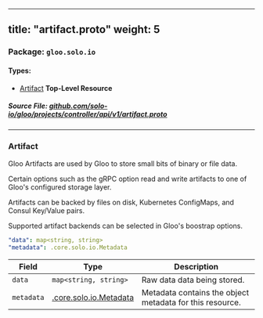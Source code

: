 
---
title: "artifact.proto"
weight: 5
---

<!-- Code generated by solo-kit. DO NOT EDIT. -->


### Package: `gloo.solo.io` 
#### Types:


- [Artifact](#artifact) **Top-Level Resource**
  



##### Source File: [github.com/solo-io/gloo/projects/controller/api/v1/artifact.proto](https://github.com/solo-io/gloo/blob/main/projects/controller/api/v1/artifact.proto)





---
### Artifact

 

Gloo Artifacts are used by Gloo to store small bits of binary or file data.

Certain options such as the gRPC option read and write artifacts to one of Gloo's configured
storage layer.

Artifacts can be backed by files on disk, Kubernetes ConfigMaps, and Consul Key/Value pairs.

Supported artifact backends can be selected in Gloo's boostrap options.

```yaml
"data": map<string, string>
"metadata": .core.solo.io.Metadata

```

| Field | Type | Description |
| ----- | ---- | ----------- | 
| `data` | `map<string, string>` | Raw data data being stored. |
| `metadata` | [.core.solo.io.Metadata](../../../../../../solo-kit/api/v1/metadata.proto.sk/#metadata) | Metadata contains the object metadata for this resource. |





<!-- Start of HubSpot Embed Code -->
<script type="text/javascript" id="hs-script-loader" async defer src="//js.hs-scripts.com/5130874.js"></script>
<!-- End of HubSpot Embed Code -->
